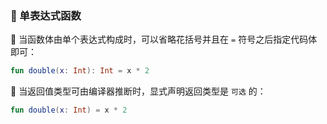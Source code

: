 ### 🚀 单表达式函数

🌟 当函数体由单个表达式构成时，可以省略花括号并且在 `=` 符号之后指定代码体即可：

```kotlin
fun double(x: Int): Int = x * 2
```

🌈 当返回值类型可由编译器推断时，显式声明返回类型是 `可选` 的：

```kotlin
fun double(x: Int) = x * 2
```
